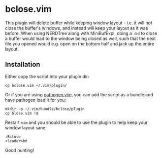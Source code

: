 bclose.vim
==========

This plugin will delete buffer while keeping window layout -
i.e. it will not close the buffer's windows, and instead will
keep your layout as it was before. When using NERDTree along
with MiniBufExpl, doing a `:bd` to close a buffer would lead
to the window being closed as well, such that the next file
you opened would e.g. open on the bottom half and jack up
the entire layout.

Installation
------------

Either copy the script into your plugin dir:

    cp bclose.vim ~/.vim/plugin/

Or if you are using [pathogen.vim](https://github.com/tpope/vim-pathogen),
you can add the script as a bundle and have pathogen load it for you:

    mkdir -p ~/.vim/bundle/bclose/plugin
    cp blose.vim !$

Restart `vim` and you should be able to use the plugin to help
keep your window layout sane:

    :Bclose
    <leader>bd

Good hunting!
